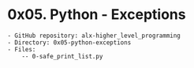 # 0x05. Python - Exceptions

    - GitHub repository: alx-higher_level_programming
    - Directory: 0x05-python-exceptions
    - Files:
        -- 0-safe_print_list.py
        

